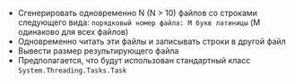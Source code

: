 - Сгенерировать одновременно N (N > 10) файлов со строками следующего вида: `порядковый номер файла: M букв латиницы` (M одинаково для всех файлов)
- Одновременно читать эти файлы и записывать строки в другой файл
- Вывести размер результирующего файла
- Предполагается, что будут использован стандартный класс `System.Threading.Tasks.Task`